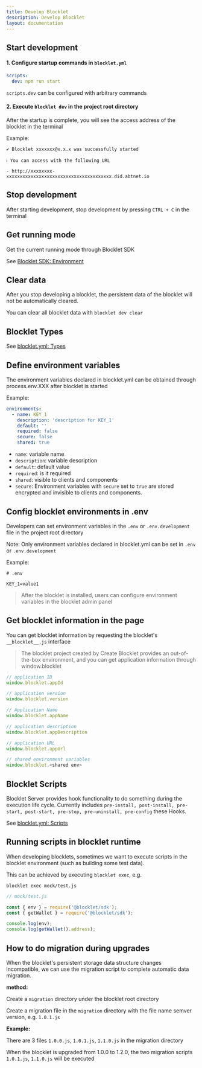 ```yaml
---
title: Develop Blocklet
description: Develop Blocklet
layout: documentation
---
```


## Start development

#### 1. Configure startup commands in `blocklet.yml`

```yml
scripts:
  dev: npm run start
```

`scripts.dev` can be configured with arbitrary commands

#### 2. Execute `blocklet dev` in the project root directory

After the startup is complete, you will see the access address of the blocklet in the terminal

Example:

```
✔ Blocklet xxxxxxx@x.x.x was successfully started

ℹ You can access with the following URL

- http://xxxxxxxx-xxxxxxxxxxxxxxxxxxxxxxxxxxxxxxxxxxxxxxx.did.abtnet.io
```

<!-- blocklet dev install/start/remove is going to be deprecated https://github.com/ArcBlock/blocklet-server/issues/5165 -->

## Stop development

After starting development, stop development by pressing `CTRL + C` in the terminal

## Get running mode

Get the current running mode through Blocklet SDK

See [Blocklet SDK: Environment](/reference/blocklet-sdk#mode)

## Clear data

After you stop developing a blocklet, the persistent data of the blocklet will not be automatically cleared.

You can clear all blocklet data with `blocklet dev clear`

## Blocklet Types

See [blocklet.yml: Types](/reference/blocklet-spec/#types)

## Define environment variables

The environment variables declared in blocklet.yml can be obtained through process.env.XXX after blocklet is started

Example:

```yml
environments:
  - name: KEY_1
    description: 'description for KEY_1'
    default: ''
    required: false
    secure: false
    shared: true
```

- `name`: variable name
- `description`: variable description
- `default`: default value
- `required`: is it required
- `shared`: visible to clients and components
- `secure`: Environment variables with `secure` set to `true` are stored encrypted and invisible to clients and components.

## Config blocklet environments in .env

Developers can set environment variables in the `.env` or `.env.development` file in the project root directory

Note: Only environment variables declared in blocklet.yml can be set in `.env` or `.env.development`

Example:

```
# .env

KEY_1=value1

```

> After the blocklet is installed, users can configure environment variables in the blocklet admin panel

## Get blocklet information in the page

You can get blocklet information by requesting the blocklet's `__blocklet__.js` interface

> The blocklet project created by Create Blocklet provides an out-of-the-box environment, and you can get application information through window.blocklet

```js
// application ID
window.blocklet.appId

// application version
window.blocklet.version

// Application Name
window.blocklet.appName

// application description
window.blocklet.appDescription

// application URL
window.blocklet.appUrl

// shared environment variables
window.blocklet.<shared env>
```

## Blocklet Scripts

Blocklet Server provides hook functionality to do something during the execution life cycle. Currently includes `pre-install, post-install, pre-start, post-start, pre-stop, pre-uninstall, pre-config` these Hooks.

See [blocklet.yml: Scripts](/reference/blocklet-spec/#scripts)

## Running scripts in blocklet runtime

When developing blocklets, sometimes we want to execute scripts in the blocklet environment (such as building some test data).

This can be achieved by executing `blocklet exec`, e.g.

```
blocklet exec mock/test.js
```

```js
// mock/test.js

const { env } = require('@blocklet/sdk');
const { getWallet } = require('@blocklet/sdk');

console.log(env);
console.log(getWallet().address);
```

## How to do migration during upgrades

When the blocklet's persistent storage data structure changes incompatible, we can use the migration script to complete automatic data migration.

**method:**

Create a `migration` directory under the blocklet root directory

Create a migration file in the `migration` directory with the file name semver version, e.g. `1.0.1.js`

**Example:**

There are 3 files `1.0.0.js`, `1.0.1.js`, `1.1.0.js` in the migration directory

When the blocklet is upgraded from 1.0.0 to 1.2.0, the two migration scripts `1.0.1.js`, `1.1.0.js` will be executed
